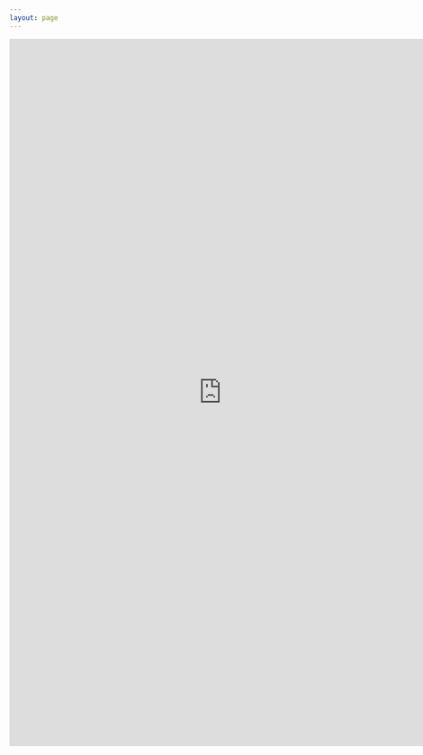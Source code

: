 ```yaml
---
layout: page
---
```


<!-- Run jekyll serve, and go to localhost:4000 in web browser -->

<!DOCTYPE html><html>
<embed src="https://philawhite.github.io/files/cv.pdf" width="750px" height="1250px" align = "center"/>
</html>